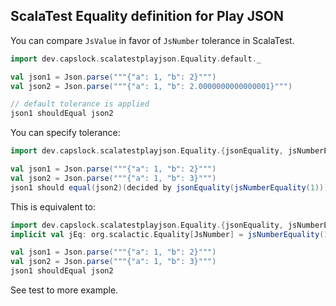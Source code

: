 ## ScalaTest Equality definition for Play JSON

You can compare `JsValue` in favor of `JsNumber` tolerance in ScalaTest.

```scala
import dev.capslock.scalatestplayjson.Equality.default._

val json1 = Json.parse("""{"a": 1, "b": 2}""")
val json2 = Json.parse("""{"a": 1, "b": 2.0000000000000001}""")

// default tolerance is applied
json1 shouldEqual json2
```

You can specify tolerance:

```scala
import dev.capslock.scalatestplayjson.Equality.{jsonEquality, jsNumberEquality}

val json1 = Json.parse("""{"a": 1, "b": 2}""")
val json2 = Json.parse("""{"a": 1, "b": 3}""")
json1 should equal(json2)(decided by jsonEquality(jsNumberEquality(1)))
```

This is equivalent to:

```scala
import dev.capslock.scalatestplayjson.Equality.{jsonEquality, jsNumberEquality} // you need jsonEquality to provide context
implicit val jEq: org.scalactic.Equality[JsNumber] = jsNumberEquality(1)

val json1 = Json.parse("""{"a": 1, "b": 2}""")
val json2 = Json.parse("""{"a": 1, "b": 3}""")
json1 shouldEqual json2
```

See test to more example.